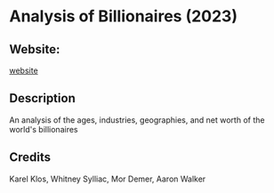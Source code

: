 # Analysis of Billionaires (2023)


## Website: 
[website](https://github.com/Kdata249/Project-1)

## Description
An analysis of the ages, industries, geographies, and net worth of the world's billionaires




## Credits
Karel Klos, Whitney Sylliac, Mor Demer, Aaron Walker
